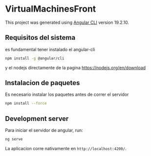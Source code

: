 # VirtualMachinesFront

This project was generated using [Angular CLI](https://github.com/angular/angular-cli) version 19.2.10.

## Requisitos del sistema
es fundamental tener instalado el angular-cli

```bash
npm install -g @angular/cli
```

y el nodejs directamente de la pagina https://nodejs.org/en/download

## Instalacion de paquetes
Es necesario instalar los paquetes antes de correr el servidor
```bash
npm install --force
```

## Development server

Para iniciar el servidor de angular, run:

```bash
ng serve
```

 La aplicacion corre nativamente en `http://localhost:4200/`.


